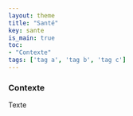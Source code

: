 ```yaml
---
layout: theme
title: "Santé"
key: sante
is_main: true
toc:
- "Contexte"
tags: ['tag a', 'tag b', 'tag c']
---
```


### Contexte

Texte